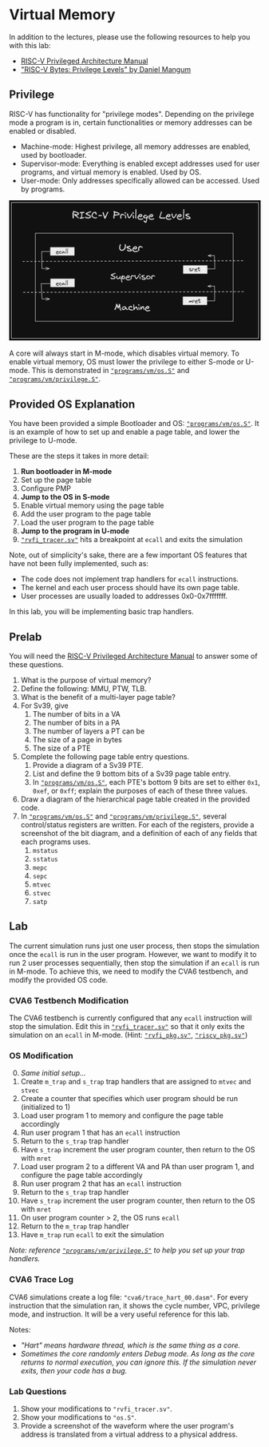 
# Virtual Memory

In addition to the lectures, please use the following resources to help you with this lab:

* [RISC-V Privileged Architecture Manual](https://github.com/riscv/riscv-isa-manual)
* ["RISC-V Bytes: Privilege Levels" by Daniel Mangum](https://danielmangum.com/posts/risc-v-bytes-privilege-levels/)

## Privilege

RISC-V has functionality for "privilege modes". Depending on the privilege mode a program is in, certain functionalities or memory addresses can be enabled or disabled.

* Machine-mode: Highest privilege, all memory addresses are enabled, used by bootloader.
* Supervisor-mode: Everything is enabled except addresses used for user programs, and virtual memory is enabled. Used by OS.
* User-mode: Only addresses specifically allowed can be accessed. Used by programs.

[![Privilege Levels](./vm/priv_levels.png)](https://danielmangum.com/posts/risc-v-bytes-privilege-levels/)

A core will always start in M-mode, which disables virtual memory. To enable virtual memory, OS must lower the privilege to either S-mode or U-mode. This is demonstrated in [`"programs/vm/os.S"`](https://github.com/sifferman/labs-with-cva6/blob/main/programs/vm/os.S) and [`"programs/vm/privilege.S"`](https://github.com/sifferman/labs-with-cva6/blob/main/programs/vm/privilege.S).

## Provided OS Explanation

You have been provided a simple Bootloader and OS: [`"programs/vm/os.S"`](https://github.com/sifferman/labs-with-cva6/blob/main/programs/vm/os.S). It is an example of how to set up and enable a page table, and lower the privilege to U-mode.

These are the steps it takes in more detail:

1. **Run bootloader in M-mode**
2. Set up the page table
3. Configure PMP
4. **Jump to the OS in S-mode**
5. Enable virtual memory using the page table
6. Add the user program to the page table
7. Load the user program to the page table
8. **Jump to the program in U-mode**
9. [`"rvfi_tracer.sv"`](https://github.com/openhwgroup/cva6/blob/ed56dfd77dd977de747947b99714f88b4c4c1300/corev_apu/tb/rvfi_tracer.sv#L74-L77) hits a breakpoint at `ecall` and exits the simulation

Note, out of simplicity's sake, there are a few important OS features that have not been fully implemented, such as:

* The code does not implement trap handlers for `ecall` instructions.
* The kernel and each user process should have its own page table.
* User processes are usually loaded to addresses 0x0-0x7fffffff.

In this lab, you will be implementing basic trap handlers.

## Prelab

You will need the [RISC-V Privileged Architecture Manual](https://github.com/riscv/riscv-isa-manual) to answer some of these questions.

1. What is the purpose of virtual memory?
2. Define the following: MMU, PTW, TLB.
3. What is the benefit of a multi-layer page table?
4. For Sv39, give
    1. The number of bits in a VA
    2. The number of bits in a PA
    3. The number of layers a PT can be
    4. The size of a page in bytes
    5. The size of a PTE
5. Complete the following page table entry questions.
    1. Provide a diagram of a Sv39 PTE.
    2. List and define the 9 bottom bits of a Sv39 page table entry.
    3. In [`"programs/vm/os.S"`](https://github.com/sifferman/labs-with-cva6/blob/main/programs/vm/os.S), each PTE's bottom 9 bits are set to either `0x1`, `0xef`, or `0xff`; explain the purposes of each of these three values.
6. Draw a diagram of the hierarchical page table created in the provided code.
7. In [`"programs/vm/os.S"`](https://github.com/sifferman/labs-with-cva6/blob/main/programs/vm/os.S) and [`"programs/vm/privilege.S"`](https://github.com/sifferman/labs-with-cva6/blob/main/programs/vm/privilege.S), several control/status registers are written. For each of the registers, provide a screenshot of the bit diagram, and a definition of each of any fields that each  programs uses.
    1. `mstatus`
    2. `sstatus`
    3. `mepc`
    4. `sepc`
    5. `mtvec`
    6. `stvec`
    7. `satp`

## Lab

The current simulation runs just one user process, then stops the simulation once the `ecall` is run in the user program. However, we want to modify it to run 2 user processes sequentially, then stop the simulation if an `ecall` is run in M-mode. To achieve this, we need to modify the CVA6 testbench, and modify the provided OS code.

### CVA6 Testbench Modification

The CVA6 testbench is currently configured that any `ecall` instruction will stop the simulation. Edit this in [`"rvfi_tracer.sv"`](https://github.com/openhwgroup/cva6/blob/ed56dfd77dd977de747947b99714f88b4c4c1300/corev_apu/tb/rvfi_tracer.sv#L74) so that it only exits the simulation on an `ecall` in M-mode. (Hint: [`"rvfi_pkg.sv"`](https://github.com/openhwgroup/cva6/blob/master/corev_apu/tb/rvfi_pkg.sv), [`"riscv_pkg.sv"`](https://github.com/openhwgroup/cva6/blob/master/core/include/riscv_pkg.sv))

### OS Modification

0. *Same initial setup...*
1. Create `m_trap` and `s_trap` trap handlers that are assigned to `mtvec` and `stvec`
2. Create a counter that specifies which user program should be run (initialized to 1)
3. Load user program 1 to memory and configure the page table accordingly
4. Run user program 1 that has an `ecall` instruction
5. Return to the `s_trap` trap handler
6. Have `s_trap` increment the user program counter, then return to the OS with `mret`
7. Load user program 2 to a different VA and PA than user program 1, and configure the page table accordingly
8. Run user program 2 that has an `ecall` instruction
9. Return to the `s_trap` trap handler
10. Have `s_trap` increment the user program counter, then return to the OS with `mret`
11. On user program counter > 2, the OS runs `ecall`
12. Return to the `m_trap` trap handler
13. Have `m_trap` run `ecall` to exit the simulation

*Note: reference [`"programs/vm/privilege.S"`](https://github.com/sifferman/labs-with-cva6/blob/main/programs/vm/privilege.S) to help you set up your trap handlers.*

### CVA6 Trace Log

CVA6 simulations create a log file: `"cva6/trace_hart_00.dasm"`. For every instruction that the simulation ran, it shows the cycle number, VPC, privilege mode, and instruction. It will be a very useful reference for this lab.

Notes:

* *"Hart" means hardware thread, which is the same thing as a core.*
* *Sometimes the core randomly enters Debug mode. As long as the core returns to normal execution, you can ignore this. If the simulation never exits, then your code has a bug.*

### Lab Questions

1. Show your modifications to `"rvfi_tracer.sv"`.
2. Show your modifications to `"os.S"`.
3. Provide a screenshot of the waveform where the user program's address is translated from a virtual address to a physical address.

